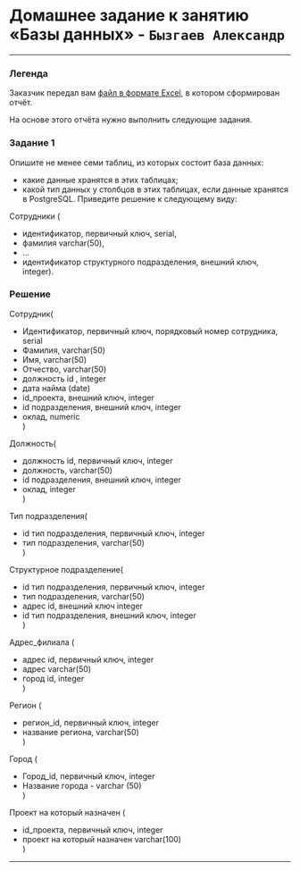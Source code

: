 # Домашнее задание к занятию «Базы данных» - `Бызгаев Александр`  
---
### Легенда  

Заказчик передал вам [файл в формате Excel](https://github.com/netology-code/sdb-homeworks/blob/main/resources/hw-12-1.xlsx), в котором сформирован отчёт. 

На основе этого отчёта нужно выполнить следующие задания.

### Задание 1  
Опишите не менее семи таблиц, из которых состоит база данных:
- какие данные хранятся в этих таблицах;
- какой тип данных у столбцов в этих таблицах, если данные хранятся в PostgreSQL.
Приведите решение к следующему виду:

Сотрудники (
- идентификатор, первичный ключ, serial,
- фамилия varchar(50),
- ...
- идентификатор структурного подразделения, внешний ключ, integer).

### Решение  

Сотрудник(
  - Идентификатор, первичный ключ, порядковый номер сотрудника, serial
  - Фамилия, varchar(50)
  - Имя, varchar(50)
  - Отчество, varchar(50)
  - должность id , integer
  - дата найма (date)
  - id_проекта, внешний ключ, integer
  - id подразделения, внешний ключ, integer
  - оклад, numeric  
)

Должность(
  - должность id, первичный ключ, integer
  - должность, varchar(50)
  - id подразделения, внешний ключ, integer
  - оклад, integer   
)

Тип подразделения( 
  - id тип подразделения, первичный ключ, integer
  - тип подразделения, varchar(50)  
)

Структурное подразделение(
  - id тип подразделения, первичный ключ, integer
  - тип подразделения, varchar(50)
  - адрес id, внешний ключ integer
  - id тип подразделения, внешний ключ, integer   
)

Адрес_филиала (
  - адрес id, первичный ключ, integer
  - адрес varchar(50)
  - город id, integer   
)

Регион (
  - регион_id, первичный ключ, integer
  - название региона, varchar(50)  
)

Город (
  - Город_id, первичный ключ, integer
  - Название города - varchar (50)    
)

Проект на который назначен (
  - id_проекта, первичный ключ, integer
  - проект на который назначен varchar(100)   
)
---
